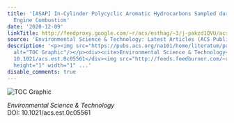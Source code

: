 ```yaml
---
title: '[ASAP] In-Cylinder Polycyclic Aromatic Hydrocarbons Sampled during Diesel
  Engine Combustion'
date: '2020-12-09'
linkTitle: http://feedproxy.google.com/~r/acs/esthag/~3/j-pakzd1QVU/acs.est.0c05561
source: 'Environmental Science & Technology: Latest Articles (ACS Publications)'
description: '<p><img src="https://pubs.acs.org/na101/home/literatum/publisher/achs/journals/content/esthag/0/esthag.ahead-of-print/acs.est.0c05561/20201209/images/medium/es0c05561_0006.gif"
  alt="TOC Graphic"/></p><div><cite>Environmental Science & Technology</cite></div><div>DOI:
  10.1021/acs.est.0c05561</div><img src="http://feeds.feedburner.com/~r/acs/esthag/~4/j-pakzd1QVU"
  height="1" width="1" ...'
disable_comments: true
---
```

<p><img src="https://pubs.acs.org/na101/home/literatum/publisher/achs/journals/content/esthag/0/esthag.ahead-of-print/acs.est.0c05561/20201209/images/medium/es0c05561_0006.gif" alt="TOC Graphic"/></p><div><cite>Environmental Science & Technology</cite></div><div>DOI: 10.1021/acs.est.0c05561</div><img src="http://feeds.feedburner.com/~r/acs/esthag/~4/j-pakzd1QVU" height="1" width="1" ...